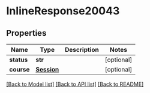# InlineResponse20043

## Properties
Name | Type | Description | Notes
------------ | ------------- | ------------- | -------------
**status** | **str** |  | [optional] 
**course** | [**Session**](Session.md) |  | [optional] 

[[Back to Model list]](../README.md#documentation-for-models) [[Back to API list]](../README.md#documentation-for-api-endpoints) [[Back to README]](../README.md)



